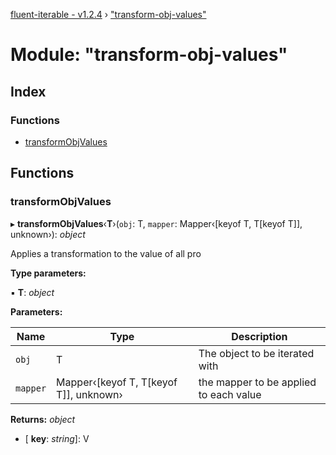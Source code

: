 [fluent-iterable - v1.2.4](../README.md) › ["transform-obj-values"](_transform_obj_values_.md)

# Module: "transform-obj-values"

## Index

### Functions

* [transformObjValues](_transform_obj_values_.md#transformobjvalues)

## Functions

###  transformObjValues

▸ **transformObjValues**‹**T**›(`obj`: T, `mapper`: Mapper‹[keyof T, T[keyof T]], unknown›): *object*

Applies a transformation to the value of all pro

**Type parameters:**

▪ **T**: *object*

**Parameters:**

Name | Type | Description |
------ | ------ | ------ |
`obj` | T | The object to be iterated with |
`mapper` | Mapper‹[keyof T, T[keyof T]], unknown› | the mapper to be applied to each value  |

**Returns:** *object*

* \[ **key**: *string*\]: V
